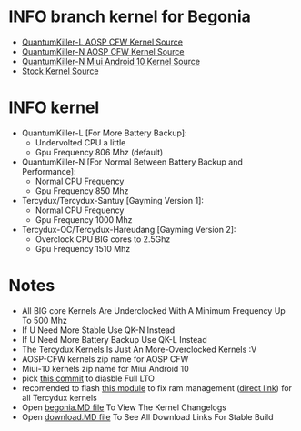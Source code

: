 # INFO branch kernel for Begonia
* <a href="https://github.com/ZyCromerZ/begonia/tree/20200907/qk-l"> QuantumKiller-L AOSP CFW Kernel Source </a>
* <a href="https://github.com/ZyCromerZ/begonia/tree/20200907/qk-n"> QuantumKiller-N AOSP CFW Kernel Source </a>
* <a href="https://github.com/ZyCromerZ/begonia/tree/mi10/20200829-qk-n"> QuantumKiller-N Miui Android 10 Kernel Source </a>
* <a href="https://github.com/ZyCromerZ/begonia/tree/20200907/root-upstream"> Stock Kernel Source </a>

# INFO kernel
* QuantumKiller-L [For More Battery Backup]: 
    * Undervolted CPU a little
    * Gpu Frequency 806 Mhz (default) 
* QuantumKiller-N [For Normal Between Battery Backup and Performance]:
    * Normal CPU Frequency
    * Gpu Frequency 850 Mhz
* Tercydux/Tercydux-Santuy [Gayming Version 1]:
    * Normal CPU Frequency
    * Gpu Frequency 1000 Mhz
* Tercydux-OC/Tercydux-Hareudang [Gayming Version 2]: 
    * Overclock CPU BIG cores to 2.5Ghz
    * Gpu Frequency 1510 Mhz

# Notes
* All BIG core Kernels Are Underclocked With A Minimum Frequency Up To 500 Mhz
* If U Need More Stable Use QK-N Instead
* If U Need More Battery Backup Use QK-L Instead
* The Tercydux Kernels Is Just An More-Overclocked Kernels :V
* AOSP-CFW kernels zip name for AOSP CFW
* Miui-10 kernels zip name for Miui Android 10 
* pick <a href='https://github.com/ZyCromerZ/begonia/commit/c6b99f9745873ce2838f1129234c0fbf96411044'>this commit</a> to diasble Full LTO
* recomended to flash <a href="https://github.com/yc9559/qti-mem-opt/releases">this module</a> to fix ram management (<a href="https://github.com/yc9559/qti-mem-opt/releases/download/7.1/qti-mem-opt-v7.1-20200328.zip">direct link</a>) for all Tercydux kernels
* Open <a href="https://github.com/ZyCromerZ/begonia/blob/changelogs/begonia.MD">begonia.MD file</a> To View The Kernel Changelogs
* Open <a href="https://github.com/ZyCromerZ/begonia/blob/changelogs/download.MD">download.MD file</a> To See All Download Links For Stable Build
